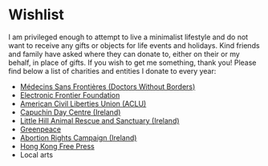 # Wishlist

I am privileged enough to attempt to live a minimalist lifestyle and do not want to receive any gifts or objects for life events and holidays. Kind friends and family have asked where they can donate to, either on their or my behalf, in place of gifts. If you wish to get me something, thank you! Please find below a list of charities and entities I donate to every year: 

* [Médecins Sans Frontières (Doctors Without Borders)](https://www.msf.org)
* [Electronic Frontier Foundation](https://supporters.eff.org/donate/join-4)
* [American Civil Liberties Union (ACLU)](https://action.aclu.org/give/donate-to-aclu-multistep)
* [Capuchin Day Centre (Ireland)](https://www.capuchindaycentre.ie/Capuchin_Day_Centre_2013/Capuchin_Day_Centre_-_Donations.html)
* [Little Hill Animal Rescue and Sanctuary (Ireland)](https://www.paypal.com/donate/?token=GaSpUp9vJmSCWJniLn-4zizrwvACZRB-kyyE1v6IyO8lV1T04vvB3nTchmCwGw5-4_YucG&country.x=IE&locale.x=)
* [Greenpeace](https://www.greenpeace.org/international/act/donate/)
* [Abortion Rights Campaign (Ireland)](https://www.abortionrightscampaign.ie/donate/)
* [Hong Kong Free Press](https://www.hongkongfp.com/support-hkfp/)
* Local arts
